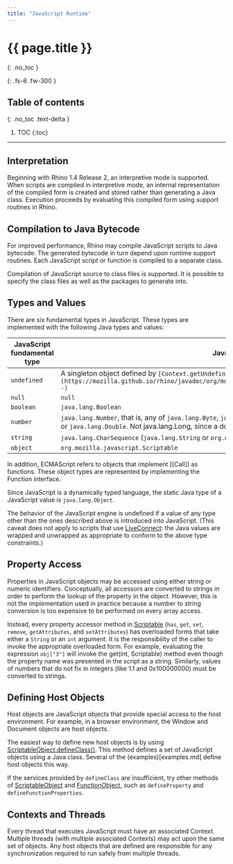 ```yaml
---
title: "JavaScript Runtime"
---
```

# {{ page.title }}
{: .no_toc }

{: .fs-6 .fw-300 }

## Table of contents
{: .no_toc .text-delta }

1. TOC
{:toc}

---
## Interpretation

Beginning with Rhino 1.4 Release 2, an interpretive mode is supported. When scripts are compiled in interpretive mode, an internal representation of the compiled form is created and stored rather than generating a Java class. Execution proceeds by evaluating this compiled form using support routines in Rhino.

## Compilation to Java Bytecode

For improved performance, Rhino may compile JavaScript scripts to Java bytecode. The generated bytecode in turn depend upon runtime support routines. Each JavaScript script or function is compiled to a separate class.

Compilation of JavaScript source to class files is supported. It is possible to specify the class files as well as the packages to generate into.

## Types and Values

There are six fundamental types in JavaScript. These types are implemented with the following Java types and values:

|  JavaScript fundamental type  |  Java type  |
|  ---  |  ---  |
|  `undefined`  |  A singleton object defined by `[Context.getUndefinedType()](https://mozilla.github.io/rhino/javadoc/org/mozilla/javascript/Context.html#getUndefinedValue--)`  |
|  `null`  |  `null`  |
|  `boolean`  |  `java.lang.Boolean`  |
|  `number`  |  `java.lang.Number`, that is, any of `java.lang.Byte`, `java.lang.Short`, `java.lang.Integer`, `java.lang.Float`, or `java.lang.Double`. Not java.lang.Long, since a double representation of a long may lose precision.  |
|  `string`  |  `java.lang.CharSequence` (`java.lang.String` or `org.mozilla.javascript.ConsString`)  |
|  `object`  |  `org.mozilla.javascript.Scriptable`  |

In addition, ECMAScript refers to objects that implement [[Call]] as functions. These object types are represented by implementing the Function interface.

Since JavaScript is a dynamically typed language, the static Java type of a JavaScript value is `java.lang.Object`.

The behavior of the JavaScript engine is undefined if a value of any type other than the ones described above is introduced into JavaScript. (This caveat does not apply to scripts that use [LiveConnect](https://web.archive.org/web/20160805175917/https://developer.mozilla.org/en-US/docs/Archive/Web/LiveConnect): the Java values are wrapped and unwrapped as appropriate to conform to the above type constraints.)

## Property Access

Properties in JavaScript objects may be accessed using either string or numeric identifiers. Conceptually, all accessors are converted to strings in order to perform the lookup of the property in the object. However, this is not the implementation used in practice because a number to string conversion is too expensive to be performed on every array access.

Instead, every property accessor method in [Scriptable](https://mozilla.github.io/rhino/javadoc/org/mozilla/javascript/Scriptable.html) (`has`, `get`, `set`, `remove`, `getAttributes`, and `setAttributes`) has overloaded forms that take either a `String` or an `int` argument. It is the responsibility of the caller to invoke the appropriate overloaded form. For example, evaluating the expression `obj["3"]` will invoke the get(int, Scriptable) method even though the property name was presented in the script as a string. Similarly, values of numbers that do not fix in integers (like 1.1 and 0x100000000) must be converted to strings.

## Defining Host Objects

Host objects are JavaScript objects that provide special access to the host environment. For example, in a browser environment, the Window and Document objects are host objects.

The easiest way to define new host objects is by using [ScriptableObject.defineClass()](https://p-bakker.github.io/rhino/javadoc/org/mozilla/javascript/ScriptableObject.html#defineClass-org.mozilla.javascript.Scriptable-java.lang.Class-boolean-). This method defines a set of JavaScript objects using a Java class. Several of the (examples)[examples.md] define host objects this way.

If the services provided by `defineClass` are insufficient, try other methods of [ScriptableObject](https://mozilla.github.io/rhino/javadoc/org/mozilla/javascript/ScriptableObject.html) and [FunctionObject](https://mozilla.github.io/rhino/javadoc/org/mozilla/javascript/FunctionObject.html), such as `defineProperty` and `defineFunctionProperties`.

## Contexts and Threads

Every thread that executes JavaScript must have an associated Context. Multiple threads (with multiple associated Contexts) may act upon the same set of objects. Any host objects that are defined are responsible for any synchronization required to run safely from multiple threads.